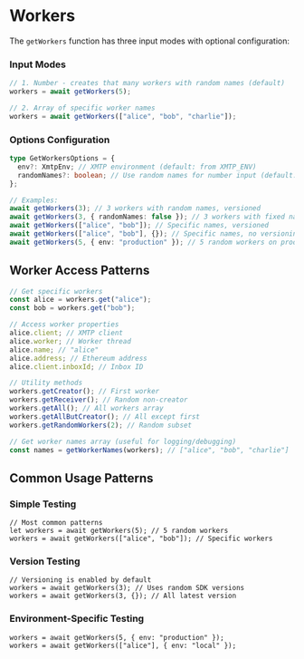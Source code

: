# Workers

The `getWorkers` function has three input modes with optional configuration:

### Input Modes

```typescript
// 1. Number - creates that many workers with random names (default)
workers = await getWorkers(5);

// 2. Array of specific worker names
workers = await getWorkers(["alice", "bob", "charlie"]);
```

### Options Configuration

```typescript
type GetWorkersOptions = {
  env?: XmtpEnv; // XMTP environment (default: from XMTP_ENV)
  randomNames?: boolean; // Use random names for number input (default: true)
};

// Examples:
await getWorkers(3); // 3 workers with random names, versioned
await getWorkers(3, { randomNames: false }); // 3 workers with fixed names (bob, alice, fabri)
await getWorkers(["alice", "bob"]); // Specific names, versioned
await getWorkers(["alice", "bob"], {}); // Specific names, no versioning
await getWorkers(5, { env: "production" }); // 5 random workers on production
```

## Worker Access Patterns

```typescript
// Get specific workers
const alice = workers.get("alice");
const bob = workers.get("bob");

// Access worker properties
alice.client; // XMTP client
alice.worker; // Worker thread
alice.name; // "alice"
alice.address; // Ethereum address
alice.client.inboxId; // Inbox ID

// Utility methods
workers.getCreator(); // First worker
workers.getReceiver(); // Random non-creator
workers.getAll(); // All workers array
workers.getAllButCreator(); // All except first
workers.getRandomWorkers(2); // Random subset

// Get worker names array (useful for logging/debugging)
const names = getWorkerNames(workers); // ["alice", "bob", "charlie"]
```

## Common Usage Patterns

### Simple Testing

```tsx
// Most common patterns
let workers = await getWorkers(5); // 5 random workers
workers = await getWorkers(["alice", "bob"]); // Specific workers
```

### Version Testing

```tsx
// Versioning is enabled by default
workers = await getWorkers(3); // Uses random SDK versions
workers = await getWorkers(3, {}); // All latest version
```

### Environment-Specific Testing

```tsx
workers = await getWorkers(5, { env: "production" });
workers = await getWorkers(["alice"], { env: "local" });
```
